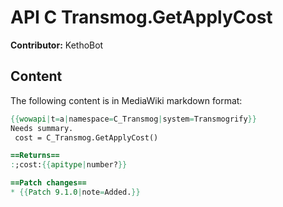 # API C Transmog.GetApplyCost

**Contributor:** KethoBot

## Content

The following content is in MediaWiki markdown format:

```mediawiki
{{wowapi|t=a|namespace=C_Transmog|system=Transmogrify}}
Needs summary.
 cost = C_Transmog.GetApplyCost()

==Returns==
:;cost:{{apitype|number?}}

==Patch changes==
* {{Patch 9.1.0|note=Added.}}
```